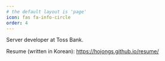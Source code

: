 ```yaml
---
# the default layout is 'page'
icon: fas fa-info-circle
order: 4
---
```


Server developer at Toss Bank.

Resume (written in Korean): <https://hojongs.github.io/resume/>
